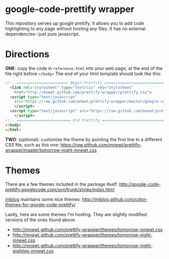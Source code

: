 google-code-prettify wrapper
=======================

This repository serves up google prettify. It allows you to add code highlighting to any page without hosting any files. It has no external dependencies--just pure javascript.


# Directions

**ONE**: copy the code in `reference.html` into your web page, at the end of the file right before `</body>`
The end of your html template should look like this:

```html
<!-- ======================= Begin Prettify ============================-->
  <link rel="stylesheet" type="text/css" rel="stylesheet"
    href="http://mnewt.github.com/prettify-wrapper/prettify.css">
  <script type="text/javascript"
    src="https://raw.github.com/mnewt/prettify-wrapper/master/google-code-prettify/src/prettify.js">
    </script>
  <script type="text/javascript" src="https://raw.github.com/mnewt/prettify-wrapper/master/styleCode.js">
    </script>
<!-- ======================== End Prettify =============================-->
</body>
</html>
```
**TWO**: (optional): customize the theme by pointing the first line to a different CSS file, such as this one:
https://raw.github.com/mnewt/prettify-wrapper/master/tomorrow-night-mnewt.css


# Themes

There are a few themes included in the package itself:
http://google-code-prettify.googlecode.com/svn/trunk/styles/index.html

[jmblog](https://github.com/jmblog) maintains some nice themes:
http://jmblog.github.com/color-themes-for-google-code-prettify/

Lastly, here are some themes I'm hosting. They are slightly modified versions of the ones found above.
 * http://mnewt.github.com/prettify-wrapper/themes/tomorrow-mnewt.css
 * http://mnewt.github.com/prettify-wrapper/themes/tomorrow-night-mnewt.css
 * http://mnewt.github.com/prettify-wrapper/themes/tomorrow-night-eighties-mnewt.css